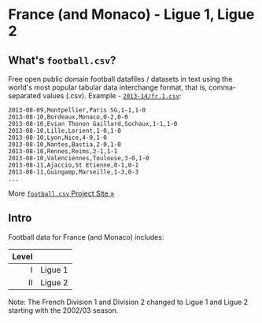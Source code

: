 # France (and Monaco) - Ligue 1, Ligue 2


## What's `football.csv`?

Free open public domain football datafiles / datasets in text using
the world's most popular tabular data interchange format, that is, comma-separated values (.csv).
Example - [`2013-14/fr.1.csv`](2013-14/fr.1.csv):

```
2013-08-09,Montpellier,Paris SG,1-1,1-0
2013-08-10,Bordeaux,Monaco,0-2,0-0
2013-08-10,Evian Thonon Gaillard,Sochaux,1-1,1-0
2013-08-10,Lille,Lorient,1-0,1-0
2013-08-10,Lyon,Nice,4-0,1-0
2013-08-10,Nantes,Bastia,2-0,1-0
2013-08-10,Rennes,Reims,2-1,1-1
2013-08-10,Valenciennes,Toulouse,3-0,1-0
2013-08-11,Ajaccio,St Etienne,0-1,0-1
2013-08-11,Guingamp,Marseille,1-3,0-3
...
```

More [`football.csv` Project Site »](http://footballcsv.github.io)


## Intro

Football data for France (and Monaco) includes:

| Level |                               |
| ----: | ----------------------------- | 
|     I |  Ligue 1                      |
|    II |  Ligue 2                      |

Note: The French Division 1 and Division 2 changed
to Ligue 1 and Ligue 2 starting with the 2002/03 season.
